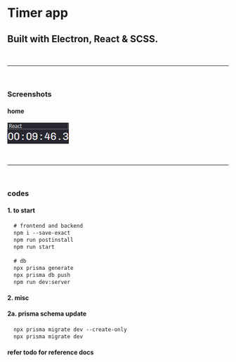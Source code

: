 # Timer app

## Built with Electron, React & SCSS.

<br /> <hr /> <br />

### Screenshots

#### home

![home.png](./assets/images/screenshots/home.png)

<br /> <hr /> <br />

### codes

#### 1. to start

```
  # frontend and backend
  npm i --save-exact
  npm run postinstall
  npm run start

  # db
  npx prisma generate
  npx prisma db push
  npm run dev:server

```

#### 2. misc

#### 2a. prisma schema update

```
  npx prisma migrate dev --create-only
  npx prisma migrate dev
```

#### refer todo for reference docs
